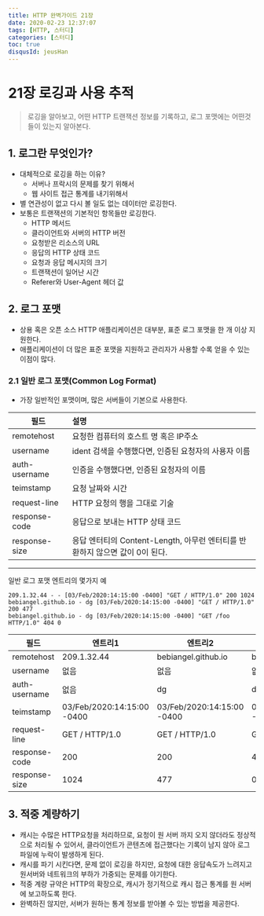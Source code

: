```yaml
---
title: HTTP 완벽가이드 21장
date: 2020-02-23 12:37:07
tags: [HTTP, 스터디]
categories: [스터디]
toc: true
disqusId: jeusHan
---
```

# 21장 로깅과 사용 추적

> 로깅을 알아보고, 어떤 HTTP 트랜잭션 정보를 기록하고, 로그 포맷에는 어떤것들이 있는지 알아본다.

## 1. 로그란 무엇인가?

- 대체적으로 로깅을 하는 이유?
    - 서버나 프락시의 문제를 찾기 위해서
    - 웹 사이트 접근 통계를 내기위해서
- 별 연관성이 없고 다시 볼 일도 없는 데이터만 로깅한다.
- 보통은 트랜잭션의 기본적인 항목들만 로깅한다.
    - HTTP 메서드
    - 클라이언트와 서버의 HTTP 버전
    - 요청받은 리소스의 URL
    - 응답의 HTTP 상태 코드
    - 요청과 응답 메시지의 크기
    - 트랜잭션이 일어난 시간
    - Referer와 User-Agent 헤더 값

## 2. 로그 포맷

- 상용 혹은 오픈 소스 HTTP 애플리케이션은 대부분, 표준 로그 포맷을 한 개 이상 지원한다.
- 애플리케이션이 더 많은 표준 포맷을 지원하고 관리자가 사용할 수록 얻을 수 있는 이점이 많다.

### 2.1 일반 로그 포맷(Common Log Format)

- 가장 일반적인 포맷이며, 많은 서버들이 기본으로 사용한다.

필드|설명
---|:---
remotehost|요청한 컴퓨터의 호스트 명 혹은 IP주소|
username|ident 검색을 수행했다면, 인증된 요청자의 사용자 이름|
auth-username|인증을 수행했다면, 인증된 요청자의 이름|
teimstamp|요청 날짜와 시간|
request-line|HTTP 요청의 행을 그대로 기술|
response-code|응답으로 보내는 HTTP 상태 코드|
response-size|응답 엔터티의 Content-Length, 아무런 엔터티를 반환하지 않으면 값이 0이 된다.|

---
일반 로그 포맷 엔트리의 몇가지 예

    209.1.32.44 - - [03/Feb/2020:14:15:00 -0400] "GET / HTTP/1.0" 200 1024
    bebiangel.github.io - dg [03/Feb/2020:14:15:00 -0400] "GET / HTTP/1.0" 200 477
    bebiangel.github.io - dg [03/Feb/2020:14:15:00 -0400] "GET /foo HTTP/1.0" 404 0

필드|엔트리1|엔트리2|엔트리3|
---|---|---|---
remotehost|209.1.32.44|bebiangel.github.io|bebiangel.github.io|
username|없음|없음|없음|
auth-username|없음|dg|dg|
teimstamp|03/Feb/2020:14:15:00 -0400|03/Feb/2020:14:15:00 -0400|03/Feb/2020:14:15:00 -0400
request-line|GET / HTTP/1.0|GET / HTTP/1.0|GET /foo HTTP/1.0|
response-code|200|200|404|
response-size|1024|477|0|

## 3. 적중 계량하기

- 캐시는 수많은 HTTP요청을 처리하므로, 요청이 원 서버 까지 오지 않더라도 정상적으로 처리될 수 있어서, 클라이언트가 콘텐츠에 접근했다는 기록이 남지 않아 로그 파일에 누락이 발생하게 된다.
- 캐시를 파기 시킨다면, 문제 없이 로깅을 하지만, 요청에 대한 응답속도가 느려지고 원서버와 네트워크의 부하가 가중되는 문제를 야기한다.
- 적중 계량 규약은 HTTP의 확장으로, 캐시가 정기적으로 캐시 접근 통계를 원 서버에 보고하도록 한다.
- 완벽하진 않지만, 서버가 원하는 통계 정보를 받아볼 수 있는 방법을 제공한다.
